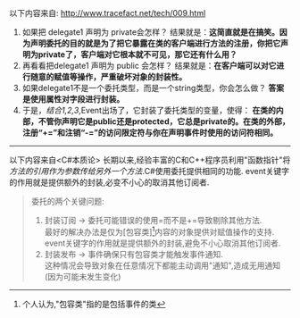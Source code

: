 以下内容来自: http://www.tracefact.net/tech/009.html
1. 如果把 delegate1 声明为 private会怎样？
结果就是：**这简直就是在搞笑。因为声明委托的目的就是为了把它暴露在类的客户端进行方法的注册，你把它声明为private了，客户端对它根本就不可见，那它还有什么用？**
2. 再看看把delegate1 声明为 public 会怎样？
结果就是：**在客户端可以对它进行随意的赋值等操作，严重破坏对象的封装性。**
3. 如果delegate1不是一个委托类型，而是一个string类型，你会怎么做？
**答案是使用属性对字段进行封装。**
4. 于是，*结合1,2,3*,Event出场了，它封装了委托类型的变量，使得：
**在类的内部，不管你声明它是public还是protected，它总是private的。在类的外部，注册“+=”和注销“-=”的访问限定符与你在声明事件时使用的访问符相同。**
------
以下内容来自<C#本质论>
长期以来,经验丰富的C和C++程序员利用"函数指针"将*方法的引用作为参数传给另外一个方法*.C#使用委托提供相同的功能.
event关键字的作用就是提供额外的封装,必变不小心的取消其他订阅者.
> 委托的两个关键问题:
> 1. 封装订阅 -> 委托可能错误的使用=而不是+=导致剔除其他方法.\
> 最好的解决办法是仅为[包容类][^1]内容的对象提供对赋值操作的支持. \
> event关键字的作用就是提供额外的封装,避免不小心取消其他订阅者.
> 2. 封装发布 -> 事件确保只有包容类才能触发事件通知.\
> 这种情况会导致对象在任意情况下都能主动调用"通知",造成无用通知(因为可能未发生变化)


[^1]: 个人认为,"包容类"指的是包括事件的类